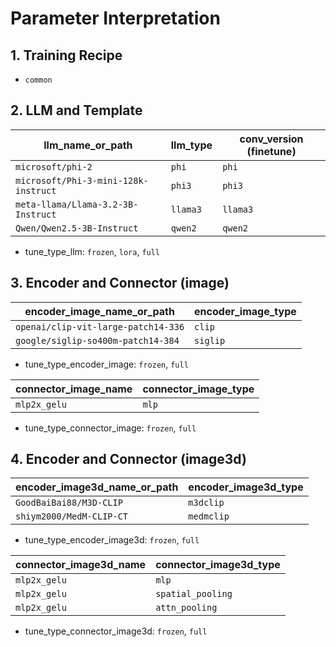 # Parameter Interpretation

## 1. Training Recipe
+ `common`

## 2. LLM and Template
| llm_name_or_path                     | llm_type | conv_version (finetune) |
| ------------------------------------ | -------- | ----------------------- |
| `microsoft/phi-2`                    | `phi`    | `phi`                   |
| `microsoft/Phi-3-mini-128k-instruct` | `phi3`   | `phi3`                  |
| `meta-llama/Llama-3.2-3B-Instruct`   | `llama3` | `llama3`                |
| `Qwen/Qwen2.5-3B-Instruct`           | `qwen2`  | `qwen2`                 |

+ tune_type_llm: `frozen`, `lora`, `full`

## 3. Encoder and Connector (image)
| encoder_image_name_or_path          | encoder_image_type |
| ----------------------------------- | ------------------ |
| `openai/clip-vit-large-patch14-336` | `clip`             |
| `google/siglip-so400m-patch14-384`  | `siglip`           |

+ tune_type_encoder_image: `frozen`, `full`

| connector_image_name | connector_image_type |
| -------------------- | -------------------- |
| `mlp2x_gelu`         | `mlp`                |

+ tune_type_connector_image: `frozen`, `full`

## 4. Encoder and Connector (image3d)
| encoder_image3d_name_or_path | encoder_image3d_type |
| ---------------------------- | -------------------- |
| `GoodBaiBai88/M3D-CLIP`      | `m3dclip`            |
| `shiym2000/MedM-CLIP-CT`     | `medmclip`           |

+ tune_type_encoder_image3d: `frozen`, `full`

| connector_image3d_name | connector_image3d_type |
| ---------------------- | ---------------------- |
| `mlp2x_gelu`           | `mlp`                  |
| `mlp2x_gelu`           | `spatial_pooling`      |
| `mlp2x_gelu`           | `attn_pooling`         |

+ tune_type_connector_image3d: `frozen`, `full`